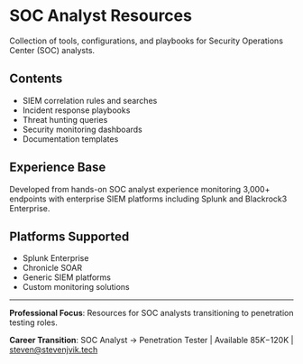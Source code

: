 # SOC Analyst Resources

Collection of tools, configurations, and playbooks for Security Operations Center (SOC) analysts.

## Contents
- SIEM correlation rules and searches
- Incident response playbooks
- Threat hunting queries
- Security monitoring dashboards
- Documentation templates

## Experience Base
Developed from hands-on SOC analyst experience monitoring 3,000+ endpoints with enterprise SIEM platforms including Splunk and Blackrock3 Enterprise.

## Platforms Supported
- Splunk Enterprise
- Chronicle SOAR
- Generic SIEM platforms
- Custom monitoring solutions

---
**Professional Focus**: Resources for SOC analysts transitioning to penetration testing roles.

**Career Transition**: SOC Analyst → Penetration Tester | Available $85K-$120K | steven@stevenjvik.tech
